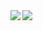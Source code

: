 <!--
**tw1101001/tw1101001** is a ✨ _special_ ✨ repository because its `README.md` (this file) appears on your GitHub profile.

Here are some ideas to get you started:

- 🔭 I’m currently working on ...
- 🌱 I’m currently learning ...
- 👯 I’m looking to collaborate on ...
- 🤔 I’m looking for help with ...
- 💬 Ask me about ...
- 📫 How to reach me: ...
- 😄 Pronouns: ...
- ⚡ Fun fact: ...
-->

<a href="https://github.com/tw1101001/github-readme-stats">
  <img align="left" src="https://github-readme-stats.vercel.app/api?username=tw1101001&show_icons=true&icon_color=ffa200&bg_color=000000&title_color=ffffff&text_color=828282&include_all_commits=true&count_private=true&repo=github-readme-stats" />
</a>
<a href="https://github.com/tw1101001/">
  <img align="left" src="https://github-readme-stats.vercel.app/api/top-langs/?username=tw1101001&repo=tw1101001" />
</a>
